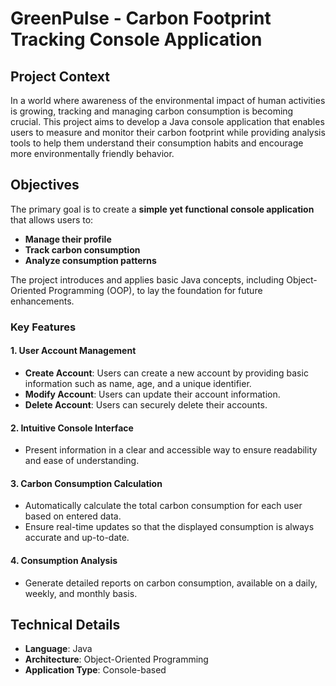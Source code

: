 # GreenPulse - Carbon Footprint Tracking Console Application

## Project Context
In a world where awareness of the environmental impact of human activities is growing, tracking and managing carbon consumption is becoming crucial. This project aims to develop a Java console application that enables users to measure and monitor their carbon footprint while providing analysis tools to help them understand their consumption habits and encourage more environmentally friendly behavior.

## Objectives
The primary goal is to create a **simple yet functional console application** that allows users to:
- **Manage their profile**
- **Track carbon consumption**
- **Analyze consumption patterns**

The project introduces and applies basic Java concepts, including Object-Oriented Programming (OOP), to lay the foundation for future enhancements.

### Key Features

#### 1. User Account Management
- **Create Account**: Users can create a new account by providing basic information such as name, age, and a unique identifier.
- **Modify Account**: Users can update their account information.
- **Delete Account**: Users can securely delete their accounts.

#### 2. Intuitive Console Interface
- Present information in a clear and accessible way to ensure readability and ease of understanding.

#### 3. Carbon Consumption Calculation
- Automatically calculate the total carbon consumption for each user based on entered data.
- Ensure real-time updates so that the displayed consumption is always accurate and up-to-date.

#### 4. Consumption Analysis
- Generate detailed reports on carbon consumption, available on a daily, weekly, and monthly basis.

## Technical Details
- **Language**: Java
- **Architecture**: Object-Oriented Programming
- **Application Type**: Console-based
